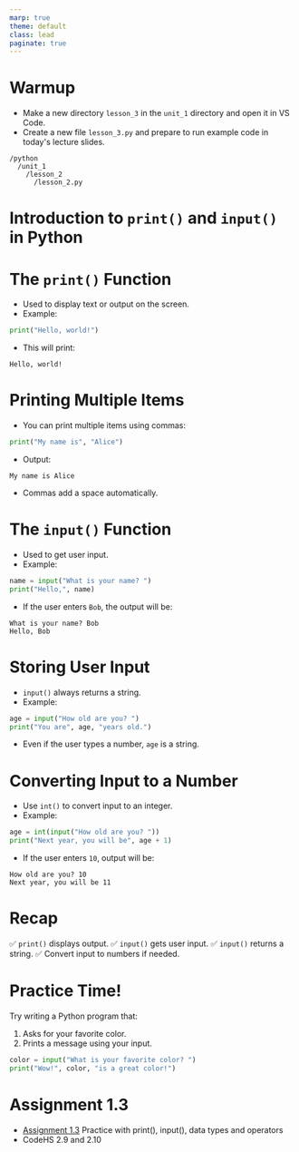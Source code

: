 ```yaml
---
marp: true
theme: default
class: lead
paginate: true
---
```


<!-- headingDivider: 1 -->
<!-- backgroundColor: black -->
<!-- class: invert -->

# Warmup

- Make a new directory `lesson_3` in the `unit_1` directory and open it in VS Code.
- Create a new file `lesson_3.py` and prepare to run example code in today's lecture slides.

```text
/python
  /unit_1
    /lesson_2
      /lesson_2.py
```

# Introduction to `print()` and `input()` in Python

# The `print()` Function

- Used to display text or output on the screen.
- Example:

```python
print("Hello, world!")
```

- This will print:

```
Hello, world!
```

# Printing Multiple Items

- You can print multiple items using commas:

```python
print("My name is", "Alice")
```

- Output:

```
My name is Alice
```

- Commas add a space automatically.

# The `input()` Function

- Used to get user input.
- Example:

```python
name = input("What is your name? ")
print("Hello,", name)
```

- If the user enters `Bob`, the output will be:

```
What is your name? Bob
Hello, Bob
```

# Storing User Input

- `input()` always returns a string.
- Example:

```python
age = input("How old are you? ")
print("You are", age, "years old.")
```

- Even if the user types a number, `age` is a string.

# Converting Input to a Number

- Use `int()` to convert input to an integer.
- Example:

```python
age = int(input("How old are you? "))
print("Next year, you will be", age + 1)
```

- If the user enters `10`, output will be:

```
How old are you? 10
Next year, you will be 11
```

# Recap

✅ `print()` displays output.
✅ `input()` gets user input.
✅ `input()` returns a string.
✅ Convert input to numbers if needed.

# Practice Time!

Try writing a Python program that:
1. Asks for your favorite color.
2. Prints a message using your input.

```python
color = input("What is your favorite color? ")
print("Wow!", color, "is a great color!")
```

# Assignment 1.3

- [Assignment 1.3](../files/assignment1_1_3.py) Practice with print(), input(), data types and operators
- CodeHS 2.9 and 2.10